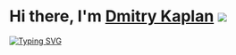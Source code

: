 # Hi there, I'm [Dmitry Kaplan](https://t.me/dmitrykaplan) ![](https://tenor.com/view/cat-funny-cat-pc-cat-reading-workaholics-gif-14796708) 
[![Typing SVG](https://readme-typing-svg.herokuapp.com?color=%2336BCF7&lines=Software+engineering+student+at+ITMO+University)](https://git.io/typing-svg)

<!--
**dmitrykap1an/dmitrykap1an** is a ✨ _special_ ✨ repository because its `README.md` (this file) appears on your GitHub profile.
Here are some ideas to get you started:

- 🔭 I’m currently working on ...
- 🌱 I’m currently learning ...
- 👯 I’m looking to collaborate on ...
- 🤔 I’m looking for help with ...
- 💬 Ask me about ...
- 📫 How to reach me: ...
- 😄 Pronouns: ...
- ⚡ Fun fact: ...
-->
